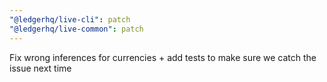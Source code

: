 ```yaml
---
"@ledgerhq/live-cli": patch
"@ledgerhq/live-common": patch
---
```


Fix wrong inferences for currencies + add tests to make sure we catch the issue next time
